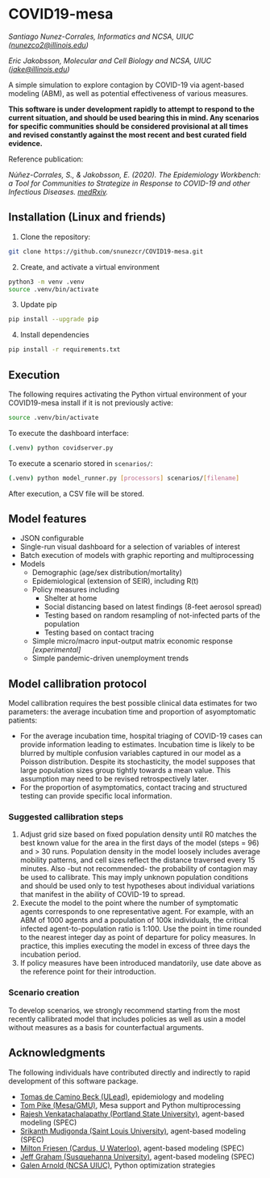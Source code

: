 # COVID19-mesa

*Santiago Nunez-Corrales, Informatics and NCSA, UIUC (nunezco2@illinois.edu)*

*Eric Jakobsson, Molecular and Cell Biology and NCSA, UIUC (jake@illinois.edu)*


A simple simulation to explore contagion by COVID-19 via agent-based modeling (ABM), as well as potential effectiveness of various measures.

**This software is under development rapidly to attempt to respond to the current situation, and should be used bearing this in mind. Any scenarios for specific communities should be considered provisional at all times and revised constantly against the most recent and best curated field evidence.**

Reference publication: 

*Núñez-Corrales, S., & Jakobsson, E. (2020). The Epidemiology Workbench: a Tool for Communities to Strategize in Response to COVID-19 and other Infectious Diseases. [medRxiv](https://www.medrxiv.org/content/10.1101/2020.07.22.20159798v2).*

## Installation (Linux and friends)

1. Clone the repository:

```bash
git clone https://github.com/snunezcr/COVID19-mesa.git
```

2. Create, and activate a virtual environment

```bash
python3 -m venv .venv
source .venv/bin/activate
```

3. Update pip

```bash
pip install --upgrade pip
```
4. Install dependencies

```bash
pip install -r requirements.txt
```

## Execution

The following requires activating the Python virtual environment of your COVID19-mesa install if it is not previously active:

```bash
source .venv/bin/activate
```

To execute the dashboard interface:

```bash
(.venv) python covidserver.py
```

To execute a scenario stored in `scenarios/`:

```bash
(.venv) python model_runner.py [processors] scenarios/[filename]
```

After execution, a CSV file will be stored.

## Model features

* JSON configurable
* Single-run visual dashboard for a selection of variables of interest
* Batch execution of models with graphic reporting and multiprocessing
* Models
  * Demographic (age/sex distribution/mortality)
  * Epidemiological (extension of SEIR), including R(t)
  * Policy measures including
    * Shelter at home
    * Social distancing based on latest findings (8-feet aerosol spread)
    * Testing based on random resampling of not-infected parts of the population
    * Testing based on contact tracing
  * Simple micro/macro input-output matrix economic response *[experimental]*
  * Simple pandemic-driven unemployment trends

## Model callibration protocol

Model callibration requires the best possible clinical data estimates for two parameters: the average incubation time and proportion of asyomptomatic patients:

* For the average incubation time, hospital triaging of COVID-19 cases can provide information leading to estimates. Incubation time is likely to be blurred by multiple confusion variables captured in our model as a Poisson distribution. Despite its stochasticity, the model supposes that large population sizes group tightly towards a mean value. This assumption may need to be revised retrospectively later.
* For the proportion of asymptomatics, contact tracing and structured testing can provide specific local information.

### Suggested callibration steps

1. Adjust grid size based on fixed population density until R0 matches the best known value for the area in the first days of the model (steps = 96) and > 30 runs. Population density in the model loosely includes average mobility patterns, and cell sizes reflect the distance traversed every 15 minutes. Also -but not recommended- the probability of contagion may be used to callibrate. This may imply unknown population conditions and should be used only to test hypotheses about individual variations that manifest in the ability of COVID-19 to spread.
2. Execute the model to the point where the number of symptomatic agents corresponds to one representative agent. For example, with an ABM of 1000 agents and a population of 100k individuals, the critical infected agent-to-population ratio is 1:100. Use the point in time rounded to the nearest integer day as point of departure for policy measures. In practice, this implies executing the model in excess of three days the incubation period.
3. If policy measures have been introduced mandatorily, use date above as the reference point for their introduction.

### Scenario creation

To develop scenarios, we strongly recommend starting from the most recently callibrated model that includes policies as well as usin a model without measures as a basis for counterfactual arguments.


## Acknowledgments

The following individuals have contributed directly and indirectly to rapid development of this software package.

* [Tomas de Camino Beck (ULead)](https://cr.linkedin.com/in/tomas-de-camino-beck-ph-d-a64887102), epidemiology and modeling
* [Tom Pike (Mesa/GMU)](https://github.com/tpike3), Mesa support and Python multiprocessing
* [Rajesh Venkatachalapathy (Portland State University)](https://www.linkedin.com/in/rajesh-venkatachalapathy-8931b1115), agent-based modeling (SPEC)
* [Srikanth Mudigonda (Saint Louis University)](https://www.slu.edu/online/contact-us/faculty/srikanth-mudigonda.php), agent-based modeling (SPEC)
* [Milton Friesen (Cardus, U Waterloo)](https://www.cardus.ca/who-we-are/our-team/mfriesen/), agent-based modeling (SPEC)
* [Jeff Graham (Susquehanna University)](https://www.susqu.edu/academics/faculty/fac/jeffrey-graham), agent-based modeling (SPEC)
* [Galen Arnold (NCSA UIUC)](http://www.ncsa.illinois.edu/assets/php/directory/contact.php?contact=arnoldg), Python optimization strategies 




